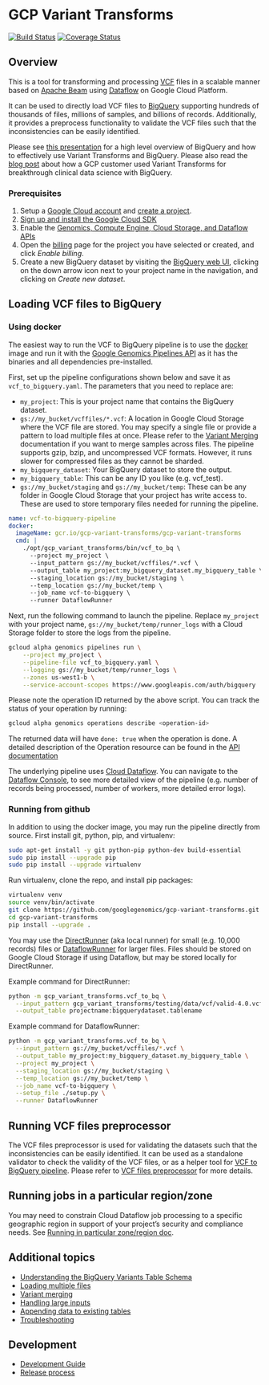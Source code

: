 # GCP Variant Transforms

[![Build Status](https://travis-ci.org/googlegenomics/gcp-variant-transforms.svg?branch=master)](https://travis-ci.org/googlegenomics/gcp-variant-transforms)
[![Coverage
Status](https://coveralls.io/repos/github/googlegenomics/gcp-variant-transforms/badge.svg)](https://coveralls.io/github/googlegenomics/gcp-variant-transforms)

## Overview

This is a tool for transforming and processing
[VCF](https://samtools.github.io/hts-specs/VCFv4.3.pdf) files in a scalable
manner based on [Apache Beam](https://beam.apache.org/) using 
[Dataflow](https://cloud.google.com/dataflow/) on Google Cloud Platform.

It can be used to directly load VCF files to
[BigQuery](https://cloud.google.com/bigquery/) supporting hundreds of thousands
of files, millions of samples, and billions of records. Additionally, it
provides a preprocess functionality to validate the VCF files such that the
inconsistencies can be easily identified.

Please see
[this presentation](https://docs.google.com/presentation/d/1mIjtfAPlojEBa30fZAcene7GRPr9LYo3GRgtQIQMbRY)
for a high level overview of BigQuery and how to effectively use Variant
Transforms and BigQuery. Please also read the
[blog post](https://cloud.google.com/blog/big-data/2018/03/how-color-uses-the-new-variant-transforms-tool-for-breakthrough-clinical-data-science-with-bigquery)
about how a GCP customer used Variant Transforms for breakthrough clinical
data science with BigQuery.

### Prerequisites

1.  Setup a [Google Cloud account](https://cloud.google.com/) and
    [create a project](https://cloud.google.com/resource-manager/docs/creating-managing-projects).
1.  [Sign up and install the Google Cloud SDK](https://cloud.google.com/genomics/install-genomics-tools)
1.  Enable the [Genomics, Compute Engine, Cloud Storage, and Dataflow APIs](https://console.cloud.google.com/flows/enableapi?apiid=genomics,storage_component,storage_api,compute_component,dataflow)
1.  Open the [billing](https://console.cloud.google.com/project/_/settings) page
    for the project you have selected or created, and click _Enable billing_.
1.  Create a new BigQuery dataset by visiting the
    [BigQuery web UI](https://bigquery.cloud.google.com/), clicking on the
    down arrow icon next to your project name in the navigation, and clicking on
    _Create new dataset_.

## Loading VCF files to BigQuery

### Using docker

The easiest way to run the VCF to BigQuery pipeline is to use the
[docker](https://www.docker.com/) image and run it with the
[Google Genomics Pipelines API](https://cloud-dot-devsite.googleplex.com/genomics/pipelines)
as it has the binaries and all dependencies pre-installed.

First, set up the pipeline configurations shown below and save it as
`vcf_to_bigquery.yaml`. The parameters that you need to replace are:

* `my_project`: This is your project name that contains the BigQuery dataset.
* `gs://my_bucket/vcffiles/*.vcf`: A location in Google Cloud Storage where the
  VCF file are stored. You may specify a single file or provide a pattern to
  load multiple files at once. Please refer to the
  [Variant Merging](docs/variant_merging.md) documentation if you want
  to merge samples across files. The pipeline supports gzip, bzip, and
  uncompressed VCF formats. However, it runs slower for compressed files as they
  cannot be sharded.
* `my_bigquery_dataset`: Your BigQuery dataset to store the output.
* `my_bigquery_table`: This can be any ID you like (e.g. vcf_test).
* `gs://my_bucket/staging` and `gs://my_bucket/temp`: These can be any folder in
  Google Cloud Storage that your project has write access to. These are used to
  store temporary files needed for running the pipeline.

```yaml
name: vcf-to-bigquery-pipeline
docker:
  imageName: gcr.io/gcp-variant-transforms/gcp-variant-transforms
  cmd: |
    ./opt/gcp_variant_transforms/bin/vcf_to_bq \
      --project my_project \
      --input_pattern gs://my_bucket/vcffiles/*.vcf \
      --output_table my_project:my_bigquery_dataset.my_bigquery_table \
      --staging_location gs://my_bucket/staging \
      --temp_location gs://my_bucket/temp \
      --job_name vcf-to-bigquery \
      --runner DataflowRunner
```

Next, run the following command to launch the pipeline. Replace `my_project`
with your project name, `gs://my_bucket/temp/runner_logs` with a Cloud Storage
folder to store the logs from the pipeline.

```bash
gcloud alpha genomics pipelines run \
    --project my_project \
    --pipeline-file vcf_to_bigquery.yaml \
    --logging gs://my_bucket/temp/runner_logs \
    --zones us-west1-b \
    --service-account-scopes https://www.googleapis.com/auth/bigquery
```

Please note the operation ID returned by the above script. You can track the
status of your operation by running:

```bash
gcloud alpha genomics operations describe <operation-id>
```

The returned data will have `done: true` when the operation is done.
A detailed description of the Operation resource can be found in the
[API documentation](https://cloud.google.com/genomics/reference/rest/v1/operations)

The underlying pipeline uses
[Cloud Dataflow](https://cloud.google.com/dataflow/). You can navigate to the
[Dataflow Console](https://console.cloud.google.com/dataflow), to see more
detailed view of the pipeline (e.g. number of records being processed, number of
workers, more detailed error logs).

### Running from github

In addition to using the docker image, you may run the pipeline directly from
source. First install git, python, pip, and virtualenv:

```bash
sudo apt-get install -y git python-pip python-dev build-essential
sudo pip install --upgrade pip
sudo pip install --upgrade virtualenv
```

Run virtualenv, clone the repo, and install pip packages:

```bash
virtualenv venv
source venv/bin/activate
git clone https://github.com/googlegenomics/gcp-variant-transforms.git
cd gcp-variant-transforms
pip install --upgrade .
```

You may use the
[DirectRunner](https://beam.apache.org/documentation/runners/direct/)
(aka local runner) for small (e.g. 10,000 records) files or
[DataflowRunner](https://beam.apache.org/documentation/runners/dataflow/)
for larger files. Files should be stored on Google Cloud Storage if using
Dataflow, but may be stored locally for DirectRunner.

Example command for DirectRunner:

```bash
python -m gcp_variant_transforms.vcf_to_bq \
  --input_pattern gcp_variant_transforms/testing/data/vcf/valid-4.0.vcf \
  --output_table projectname:bigquerydataset.tablename
```

Example command for DataflowRunner:

```bash
python -m gcp_variant_transforms.vcf_to_bq \
  --input_pattern gs://my_bucket/vcffiles/*.vcf \
  --output_table my_project:my_bigquery_dataset.my_bigquery_table \
  --project my_project \
  --staging_location gs://my_bucket/staging \
  --temp_location gs://my_bucket/temp \
  --job_name vcf-to-bigquery \
  --setup_file ./setup.py \
  --runner DataflowRunner
```


## Running VCF files preprocessor

The VCF files preprocessor is used for validating the datasets such that the
inconsistencies can be easily identified. It can be used as a standalone
validator to check the validity of the VCF files, or as a helper tool for
[VCF to BigQuery pipeline](#loading-vcf-files-to-bigquery). Please refer to
[VCF files preprocessor](docs/vcf_files_preprocessor.md) for more details.


## Running jobs in a particular region/zone

You may need to constrain Cloud Dataflow job processing to a specific geographic
region in support of your project’s security and compliance needs. See
[Running in particular zone/region doc](docs/running_in_particular_zone_region.md).


## Additional topics

* [Understanding the BigQuery Variants Table Schema](docs/bigquery_schema.md)
* [Loading multiple files](docs/multiple_files.md)
* [Variant merging](docs/variant_merging.md)
* [Handling large inputs](docs/large_inputs.md)
* [Appending data to existing tables](docs/data_append.md)
* [Troubleshooting](docs/troubleshooting.md)

## Development

* [Development Guide](docs/development_guide.md)
* [Release process](docs/release.md)
 
